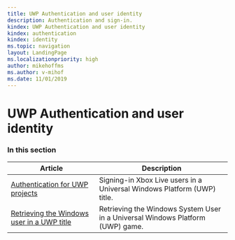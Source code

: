 ```yaml
---
title: UWP Authentication and user identity
description: Authentication and sign-in.
kindex: UWP Authentication and user identity
kindex: authentication
kindex: identity
ms.topic: navigation
layout: LandingPage
ms.localizationpriority: high
author: mikehoffms
ms.author: v-mihof
ms.date: 11/01/2019
---
```


# UWP Authentication and user identity


### In this section

| Article | Description |
|---------|-------------|
| [Authentication for UWP projects](live-auth-for-uwp-projects.md) | Signing-in Xbox Live users in a Universal Windows Platform (UWP) title. |
| [Retrieving the Windows user in a UWP title](live-retrieving-system-user-on-uwp.md) | Retrieving the Windows System User in a Universal Windows Platform (UWP) game. |
